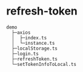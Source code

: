 # refresh-token

```
demo
  ├─axios
  │  ├─index.ts
  │  └─instance.ts
  ├─localStorage.ts
  ├─login.ts
  ├─refreshToken.ts
  └─setTokenInfoToLocal.ts
```
